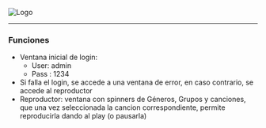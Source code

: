 ![Logo](https://i.imgur.com/bSAM6dQ.png)

------------
### Funciones

- Ventana inicial de login:
	- User: admin
	- Pass : 1234
- Si falla el login, se accede a una ventana de error, en caso contrario, se accede al reproductor
- Reproductor: ventana con spinners de Géneros, Grupos y canciones, que una vez seleccionada la cancion correspondiente, permite reproducirla dando al play
(o pausarla)
